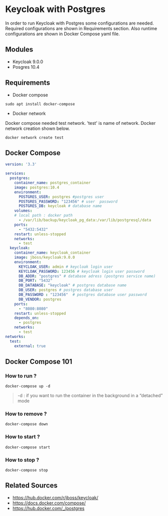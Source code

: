 # Keycloak with Postgres

In order to run Keycloak with Postgres some configurations are needed. Required configurations are shown in Requirements section. Also runtime configurations are shown in Docker Compose yaml file.

## Modules

- Keycloak 9.0.0
- Posgres 10.4

## Requirements

- Docker compose

```
sudo apt install docker-compose 
```

- Docker network

Docker compose needed test network. 'test' is name of network. Docker network creation shown below.

```
docker network create test
```

## Docker Compose

```yaml
version: '3.3'

services:
  postgres:
    container_name: postgres_container
    image: postgres:10.4
    environment:
      POSTGRES_USER: postgres #postgres user
      POSTGRES_PASSWORD: "123456" # user  password
      POSTGRES_DB: keycloak # database name
    volumes:
    # local path : docker path
      - /var/lib/backup/keycloak_pg_data:/var/lib/postgresql/data
    ports:
      - "5432:5432"
    restart: unless-stopped
    networks:
      - test
  keycloak:
    container_name: keycloak_container
    image: jboss/keycloak:9.0.0
    environment:
      KEYCLOAK_USER: admin # keycloak login user
      KEYCLOAK_PASSWORD: 123456 # keycloak login user password
      DB_ADDR: "postgres" # database adress (postgres service name)
      DB_PORT: "5432"
      DB_DATABASE: "keycloak" # postgres database name
      DB_USER: postgres # postgres database user
      DB_PASSWORD : "123456"  # postgres database user password
      DB_VENDOR: postgres
    ports:
      - "8080:8080"
    restart: unless-stopped
    depends_on:
      - postgres
    networks:
      - test
networks:
  test:
    external: true
```

## Docker Compose 101

### How to run ?

```
docker-compose up -d
```

> -d : if you want to run the container in the background in a “detached” mode

### How to remove ?

```
docker-compose down
```

### How to start ?

```
docker-compose start
```

### How to stop ?

```
docker-compose stop
```

## Related Sources

- https://hub.docker.com/r/jboss/keycloak/
- https://docs.docker.com/compose/
- https://hub.docker.com/_/postgres